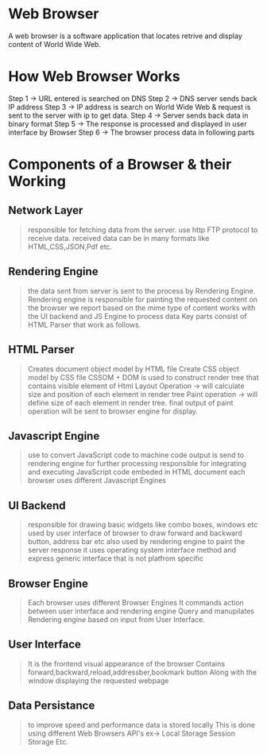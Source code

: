 # Web Browser
A web browser is a software application that locates retrive and display content of World Wide Web.

# How Web Browser Works

Step 1 ->  URL entered is searched on DNS
Step 2 ->  DNS server sends back IP address
Step 3 ->  IP address is search on World Wide Web & request is sent to the server with ip to get data.
Step 4 ->  Server sends back data in binary format
Step 5 ->  The response is processed and displayed in user interface by Browser
Step 6 ->  The browser process data in following parts

# Components of a Browser & their Working

## Network Layer 

> responsible for fetching data from the server.
> use http FTP protocol to receive data.
> received data can be in many formats like HTML,CSS,JSON,Pdf etc.

## Rendering Engine 

> the data sent from server is sent to the process by Rendering Engine.
> Rendering engine is responsible for painting the requested content on the browser we report based on the mime type of content
> works with the UI backend and JS Engine to process data
> Key parts consist of HTML Parser that work as follows.

## HTML Parser

> Creates document object model by HTML file
> Create CSS object model by CSS file 
> CSSOM + DOM is used to construct render tree that contains visible element of Html
> Layout Operation -> will calculate size and position of each element in render tree
> Paint operation -> will define size of each element in render tree.
> final output of paint operation will be sent to browser engine for display.

## Javascript Engine

> use to convert JavaScript code to machine code 
> output is send to rendering engine for further processing
> responsible for integrating and executing JavaScript code embeded in HTML document 
> each browser uses different Javascript Engines

## UI Backend 

> responsible for drawing basic widgets like combo boxes, windows etc 
> used by user interface of browser to draw forward and backward button, address bar etc
> also used by rendering engine to paint the server response 
> it uses operating system interface method and express generic interface that is not platfrom specific

## Browser Engine

> Each browser uses different Browser Engines
> It commands action between user interface and rendering engine 
> Query and manupilates Rendering engine based on input from User Interface.

## User Interface

> It is the frontend visual appearance of the browser 
> Contains forward,backward,reload,addressber,bookmark button 
> Along with the window displaying the requested webpage

## Data Persistance 
> to improve speed and performance data is stored locally 
> This is done using different Web Browsers API's ex-> Local Storage Session Storage Etc.